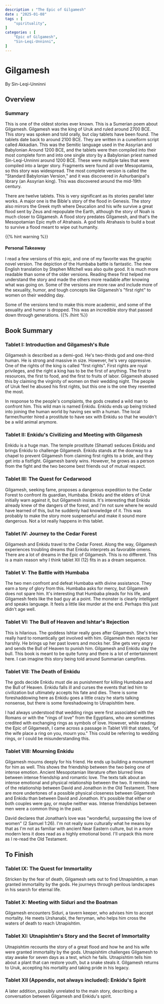 ```yaml
---
description : "The Epic of Gilgamesh"
date : "2025-01-08"
tags : [
    "spirituality",
]
categories : [
    "Epic of Gilgamesh",
    "Sin-Leqi-Unninni",
]
---
```


# Gilgamesh
By Sin-Leqi-Unninni

## Overview
### Summary
This is one of the oldest stories ever known. This is a Sumerian poem about Gilgamesh. Gilgamesh was the king of Uruk and ruled around 2700 BCE. This story was spoken and told orally, but clay tablets have been found. The tablets date back to around 2100 BCE. They are written in a cuneiform script called Akkadian. This was the Semitic language  used in the Assyrian and Babylonian Around 1200 BCE, and the tablets were then compiled into their most complete form and into one single story by a Babylonian priest named Sin-Leqi-Unninni around 1200 BCE. These were multiple tales that were compiled into a larger story. Fragments were found all over Mesopotamia, so this story was widespread. The most complete version is called the "Standard Babylonian Version," and it was discovered in Ashurbanipal's library (an Assyrian king). This was discovered around the mid-19th century.

There are twelve tablets. This is very significant as its stories parallel later works. A major one is the Bible's story of the flood in Genesis. The story also mirrors the Greek myth where Deucalion and his wife survive a great flood sent by Zeus and repopulate the Earth, although the story of Noah is much closer to Gilgamesh. A flood story predates Gilgamesh, and that's the Mesopotamian Epic myth of Atrahasis. A god tells Atrahasis to build a boat to survive a flood meant to wipe out humanity.

{{% hint warning %}}
#### Personal Takeaway  
I read a few versions of this epic, and one of my favorite was the graphic novel version. The depiction of the
Humbaba battle is fantastic. The new English translation by Stephen Mitchell was also quite good. It is much more 
readable than some of the older versions. Reading these first helped me understand the story and made the others more 
readable after knowing what was going on. Some of the versions are more raw and include more of the sexuality, humor, 
and tough concepts like Gilgamesh's "first right" to women on their wedding day.

Some of the versions tend to make this more academic, and some of the sexuality and humor is dropped. This was an
incredible story that passed down through generations.
{{% /hint %}}



## Book Summary
### Tablet I: Introduction and Gilgamesh's Rule
Gilgamesh is described as a demi-god. He's two-thirds god and one-third human. He is strong and massive in size. 
However, he's very oppressive. One of the rights of the king is called "first rights". First rights are royal 
privileges, and the right a king has to be the first of anything. The first to resources, the first to food, and the 
first to fruits of labor. Gilgamesh abused this by claiming the virginity of women on their wedding night. The people 
of Uruk feel he abused his first rights, but this one is the one they resented the most.

In response to the people's complaints, the gods created a wild man to confront him. This wild man is named Enkidu. 
Enkidu ends up being tricked into joining the human world by having sex with a human. The local farmer/hunter hired 
a prostitute to have sex with Enkidu so that he wouldn't be a wild animal anymore.

### Tablet II: Enkidu's Civilizing and Meeting with Gilgamesh
Enkidu is a huge man. The temple prostitute (Shamat) seduces Enkidu and brings Enkidu to challenge Gilgamesh. Enkidu 
stands at the doorway to a chapel to prevent Gilgamesh from claiming first rights to a bride, and they get into a 
fistfight. Gilgamesh barely wins. However, he grows as a person from the fight and the two become best friends out 
of mutual respect.

### Tablet III: The Quest for Cedarwood
Gilgamesh, seeking fame, proposes a dangerous expedition to the Cedar Forest to confront its guardian, Humbaba.
Enkidu and the elders of Uruk initially warn against it, but Gilgamesh insists. It's interesting that Enkidu 
already knew of the dangers of the forest, and I'm not sure where he would have learned of this, but he suddenly 
had knowledge of it. This was probably to make the story more suspenseful and make it sound more dangerous.
Not a lot really happens in this tablet.

### Tablet IV: Journey to the Cedar Forest
Gilgamesh and Enkidu travel to the Cedar Forest. Along the way, Gilgamesh experiences troubling dreams that Enkidu 
interprets as favorable omens. There are a lot of dreams in the Epic of Gilgamesh. This is no different. This is a 
main reason why I think tablet XII (12) fits in as a dream sequence.

### Tablet V: The Battle with Humbaba
The two men confront and defeat Humbaba with divine assistance. They earn a tony of glory from this. Humbaba asks
for mercy, but Gilgamesh does not spare him. It's interesting that Humbaba pleads for his life, and Gilgamesh feels like 
the bad guy at a point. The monster is clearly intelligent and speaks language. It feels a little like murder at the 
end. Perhaps this just didn't age well. 

### Tablet VI: The Bull of Heaven and Ishtar's Rejection
This is hilarious. The goddess Ishtar really goes after Gilgamesh. She's tries really hard to romantically get involved 
with him. Gilgamesh then rejects her harshly. He brings up her past lovers and mocks her. She gets very angry and sends 
the Bull of Heaven to punish him. Gilgamesh and Enkidu slay the bull. This book is meant to be quite funny and there is
a lot of entertainment here. I can imagine this story being told around Summarian campfires.

### Tablet VII: The Death of Enkidu
The gods decide Enkidu must die as punishment for killing Humbaba and the Bull of Heaven. Enkidu falls ill and curses 
the events that led him to civilization but ultimately accepts his fate and dies. There is some foreshaddowing here
as Enkidu goes a little crazy he starts talking nonsense, but there is some foreshadowing to Utnapishtim here.

I had always understood that wedding rings were first associated with the Romans or with the "rings of love" from the 
Egyptians, who are sometimes credited with exchanging rings as symbols of love. However, while reading the Epic of 
Gilgamesh, I came across a passage in Tablet VIII that states, "of the wife place a ring on you, mourn you." This could 
be referring to wedding rings, or I could be misunderstanding this.

### Tablet VIII: Mourning Enkidu
Gilgamesh mourns deeply for his friend. He ends up building a monument for him as well. This shows the friendship 
between the two being one of intense emotion. Ancient Mesopotamian literature often blurred lines between intense 
friendship and romantic love. The texts talk about an intense emotional and physical relationship 
between the two. It reminds me of the relationship between David and Jonathon in the Old Testament. There are more 
undertones of a possible physical closeness between Gilgamesh and Enkidu than between David and Jonathon. It's 
possible that either or both couples were gay, or maybe neither was. Intense friendships between men were a common thing 
in the past. 

David declares that Jonathan’s love was "wonderful, surpassing the love of women" (2 Samuel 1:26). I'm not really sure 
culturally what he means by that as I'm not as familiar with ancient Near Eastern culture, but in a more modern
lens it does read as a highly emotional bond. I'll unpack this more as I re-read the Old Testament.





## To Finish

### Tablet IX: The Quest for Immortality
Stricken by the fear of death, Gilgamesh sets out to find Utnapishtim, a man granted immortality by the gods.
He journeys through perilous landscapes in his search for eternal life.

### Tablet X: Meeting with Siduri and the Boatman
Gilgamesh encounters Siduri, a tavern keeper, who advises him to accept mortality.
He meets Urshanabi, the ferryman, who helps him cross the waters of death to reach Utnapishtim.

### Tablet XI: Utnapishtim's Story and the Secret of Immortality
Utnapishtim recounts the story of a great flood and how he and his wife were granted immortality by the gods.
Utnapishtim challenges Gilgamesh to stay awake for seven days as a test, which he fails.
Utnapishtim tells him about a plant that can restore youth, but a snake steals it.
Gilgamesh returns to Uruk, accepting his mortality and taking pride in his legacy.

### Tablet XII (Appendix, not always included): Enkidu's Spirit
A later addition, possibly unrelated to the main story, describing a conversation between Gilgamesh and Enkidu's spirit.

